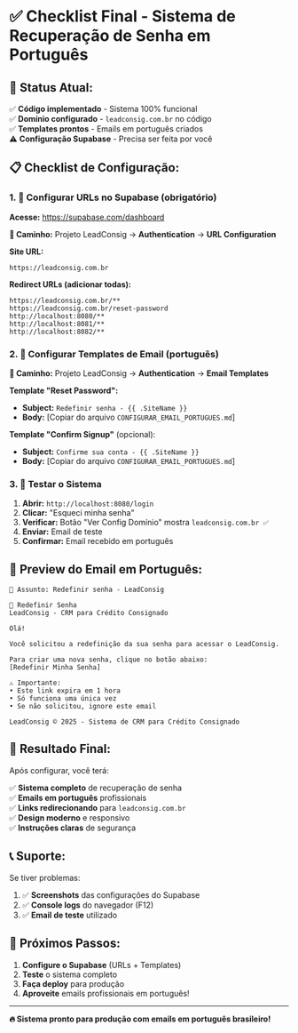 # ✅ Checklist Final - Sistema de Recuperação de Senha em Português

## 🎯 **Status Atual:**

✅ **Código implementado** - Sistema 100% funcional  
✅ **Domínio configurado** - `leadconsig.com.br` no código  
✅ **Templates prontos** - Emails em português criados  
⚠️ **Configuração Supabase** - Precisa ser feita por você  

## 📋 **Checklist de Configuração:**

### **1. 🔧 Configurar URLs no Supabase** (obrigatório)

**Acesse:** https://supabase.com/dashboard

**📍 Caminho:** Projeto LeadConsig → **Authentication** → **URL Configuration**

**Site URL:**
```
https://leadconsig.com.br
```

**Redirect URLs (adicionar todas):**
```
https://leadconsig.com.br/**
https://leadconsig.com.br/reset-password
http://localhost:8080/**
http://localhost:8081/**
http://localhost:8082/**
```

### **2. 📧 Configurar Templates de Email** (português)

**📍 Caminho:** Projeto LeadConsig → **Authentication** → **Email Templates**

**Template "Reset Password":**
- **Subject:** `Redefinir senha - {{ .SiteName }}`
- **Body:** [Copiar do arquivo `CONFIGURAR_EMAIL_PORTUGUES.md`]

**Template "Confirm Signup"** (opcional):
- **Subject:** `Confirme sua conta - {{ .SiteName }}`
- **Body:** [Copiar do arquivo `CONFIGURAR_EMAIL_PORTUGUES.md`]

### **3. 🧪 Testar o Sistema**

1. **Abrir:** `http://localhost:8080/login`
2. **Clicar:** "Esqueci minha senha"
3. **Verificar:** Botão "Ver Config Domínio" mostra `leadconsig.com.br ✅`
4. **Enviar:** Email de teste
5. **Confirmar:** Email recebido em português

## 🎨 **Preview do Email em Português:**

```
📧 Assunto: Redefinir senha - LeadConsig

🔑 Redefinir Senha
LeadConsig - CRM para Crédito Consignado

Olá!

Você solicitou a redefinição da sua senha para acessar o LeadConsig.

Para criar uma nova senha, clique no botão abaixo:
[Redefinir Minha Senha]

⚠️ Importante:
• Este link expira em 1 hora
• Só funciona uma única vez  
• Se não solicitou, ignore este email

LeadConsig © 2025 - Sistema de CRM para Crédito Consignado
```

## 🚀 **Resultado Final:**

Após configurar, você terá:

✅ **Sistema completo** de recuperação de senha  
✅ **Emails em português** profissionais  
✅ **Links redirecionando** para `leadconsig.com.br`  
✅ **Design moderno** e responsivo  
✅ **Instruções claras** de segurança  

## 📞 **Suporte:**

Se tiver problemas:
1. ✅ **Screenshots** das configurações do Supabase
2. ✅ **Console logs** do navegador (F12)
3. ✅ **Email de teste** utilizado

## 🎯 **Próximos Passos:**

1. **Configure o Supabase** (URLs + Templates)
2. **Teste** o sistema completo
3. **Faça deploy** para produção
4. **Aproveite** emails profissionais em português!

---

**🔥 Sistema pronto para produção com emails em português brasileiro!** 